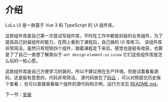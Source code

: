 # 介绍

LuLu UI 是一款基于 Vue 3 和 TypeScript 的 UI 组件库。

这款组件库是自己第一次尝试写组件库，平时在工作中都是封装的业务组件，为了提高自己封装组件的能力，在网上看到了课程后，自己做的 UI 库练习。
该组件库非常简洁，虽然只有短短四个组件，跟着课程走下来后，感觉也是挺有收获，也算是了了自己一直想了解类似于 `ant design` `element-ui` `iview`
它们这些组件库是怎么玩的一桩心愿。

这款组件库是自己方便学习封装的，所以不建议用在生产环境。但是试着看看源码，还是挺有意思的，代码非常简洁。 源代码放在了[码云](https://gitee.com/webjinchao/lulu-app.git)
，可以对照提交历史挨个查看； 也可以直接查看每个组件的源代码和示例，运行方法见 [README.md](https://gitee.com/webjinchao/lulu-app/blob/master/README.md)。

下一节：[安装](#/doc/install)